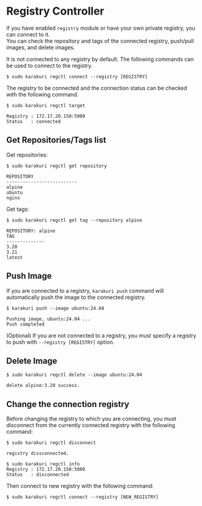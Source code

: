 # Registry Controller
If you have enabled `registry` module or have your own private registry, you can connect to it.  
You can check the repository and tags of the connected registry, push/pull images, and delete images.  
  
It is not connected to any registry by default. The following commands can be used to connect to the registry.
```
$ sudo karakuri regctl connect --registry [REGISTRY]
```
The registry to be connected and the connection status can be checked with the following command.
```
$ sudo karakuri regctl target

Registry : 172.17.20.150:5000
Status   : connected
```

## Get Repositories/Tags list
Get repositories:
```
$ sudo karakuri regctl get repository

REPOSITORY
--------------------------
alpine
ubuntu
nginx
```
Get tags:
```
$ sudo karakuri regctl get tag --repository alpine

REPOSITORY: alpine
TAG
--------------
3.20
3.21
latest
```

## Push Image
If you are connected to a registry, `karakuri push` command will automatically push the image to the connected registry.  
```
$ karakuri push --image ubuntu:24.04

Pushing image, ubuntu:24.04 ...
Push completed
```
(Optional) If you are not connected to a registry, you must specify a registry to push with `--registry [REGISTRY]` option.

## Delete Image
```
$ sudo karakuri regctl delete --image ubuntu:24.04

delete alpine:3.20 success.
```

## Change the connection registry
Before changing the registry to which you are connecting, you must disconnect from the currently connected registry with the following command:
```
$ sudo karakuri regctl disconnect

registry dissconnected.

$ sudo karakuri regctl info
Registry : 172.17.20.150:5000
Status   : disconnected
```
Then connect to new registry with the following command:
```
$ sudo karakuri regctl connect --registry [NEW_REGISTRY]
```
